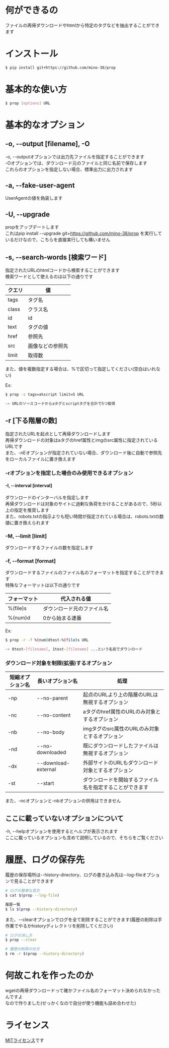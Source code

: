 # 何ができるの
ファイルの再帰ダウンロードやhtmlから特定のタグなどを抽出することができます

# インストール
```bash
$ pip install git+https://github.com/mino-38/prop
```

# 基本的な使い方
```bash
$ prop [options] URL
```

# 基本的なオプション
## -o, --output [filename], -O
-o, --outputオプションでは出力先ファイルを指定することができます  
-Oオプションでは、ダウンロード元のファイルと同じ名前で保存します  
これらのオプションを指定しない場合、標準出力に出力されます

## -a, --fake-user-agent
UserAgentの値を偽装します

## -U, --upgrade
propをアップデートします  
これはpip install --upgrade git+https://github.com/mino-38/prop を実行しているだけなので、こちらを直接実行しても構いません

## -s, --search-words [検索ワード]
指定されたURLのhtmlコードから検索することができます  
検索ワードとして使えるのは以下の通りです

|  クエリ  |  値  |
|  ----  |  ---- |
|  tags  |  タグ名  |
|  class  |  クラス名  |
|  id  |  id  |
|  text  |  タグの値  |
|  href  |  参照先  |
|  src  |  画像などの参照先  |
|  limit  |  取得数  |

また、値を複数指定する場合は、%で区切って指定してください(空白はいれない)

Ex:
```bash
$ prop -s tags=a%script limit=5 URL

-> URLのソースコードからaタグとscriptタグを合計で5つ取得
```

## -r [下る階層の数]
指定されたURLを起点として再帰ダウンロードします  
再帰ダウンロードの対象はaタグのhref属性とimgのsrc属性に指定されているURLです  
また、-nEオプションが指定されていない場合、ダウンロード後に自動で参照先をローカルファイルに置き換えます

### -rオプションを指定した場合のみ使用できるオプション

#### -I, --interval [interval]
ダウンロードのインターバルを指定します  
再帰ダウンロードは対象のサイトに過剰な負荷をかけることがあるので、5秒以上の指定を推奨します  
また、robots.txtの指示よりも短い時間が指定されている場合は、robots.txtの数値に置き換えられます

### -M, --limit [limit]
ダウンロードするファイルの数を指定します

### -f, --format [format]
ダウンロードするファイルのファイル名のフォーマットを指定することができます  
特殊なフォーマットは以下の通りです

|  フォーマット  |  代入される値  |
|  ----  |  ----  |
|  %(file)s  |  ダウンロード元のファイル名  |
|  %(num)d  |  0から始まる連番  |


Ex:
```bash
$ prop -r -f %(num)dtest-%(file)s URL

-> 0test-[filename], 1test-[filename] ...という名前でダウンロード
```

### ダウンロード対象を制限(拡張)するオプション
|  短縮オプション名  |  長いオプション名  |  処理  |
|  ----  |  ----  |  ----  |
|  -np  |  --no-parent  |  起点のURLより上の階層のURLは無視するオプション  |
|  -nc  |  --no-content  |  aタグのhref属性のURLのみ対象とするオプション  |
|  -nb  |  --no-body  |  imgタグのsrc属性のURLのみ対象とするオプション  |
|  -nd  | --no-downloaded  |  既にダウンロードしたファイルは無視するオプション  |
|  -dx  |  --download-external  |  外部サイトのURLもダウンロード対象とするオプション  |
|  -st  |  --start  |  ダウンロードを開始するファイル名を指定することができます  |

また、-ncオプションと-nbオプションの併用はできません

## ここに載っていないオプションについて
-h, --helpオプションを使用するとヘルプが表示されます  
ここに載っているオプションも含めて説明しているので、そちらをご覧ください

# 履歴、ログの保存先
履歴の保存場所は--history-directory、ログの書き込み先は--log-fileオプションで見ることができます

```bash
# ログの簡単な見方
$ cat $(prop --log-file)

履歴一覧
$ ls $(prop --history-directory)
```

また、--clearオプションでログを全て削除することができます(履歴の削除は手作業でやるかhistoryディレクトリを削除してください)

```bash
# ログの消し方
$ prop --clear

# 履歴の削除の仕方
$ rm -r $(prop --history-directory)
```

# 何故これを作ったのか
wgetの再帰ダウンロードって確かファイル名のフォーマット決められなかったんですよ  
なので作りました(せっかくなので自分が使う機能も詰め合わせた)

# ライセンス
[MITライセンス](https://github.com/mino-38/prop/blob/main/LICENSE)です
